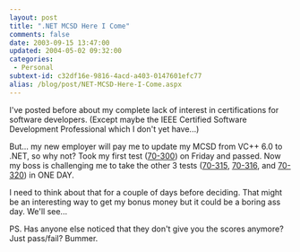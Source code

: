 ```yaml
---
layout: post
title: ".NET MCSD Here I Come"
comments: false
date: 2003-09-15 13:47:00
updated: 2004-05-02 09:32:00
categories:
 - Personal
subtext-id: c32df16e-9816-4acd-a403-0147601efc77
alias: /blog/post/NET-MCSD-Here-I-Come.aspx
---
```



I've posted before about my complete lack of interest in certifications for software developers. (Except maybe the IEEE Certified Software Development Professional which I don't yet have...)

But... my new employer will pay me to update my MCSD from VC++ 6.0 to .NET, so why not? Took my first test ([70-300](http://www.microsoft.com/traincert/exams/70-300.asp)) on Friday and passed. Now my boss is challenging me to take the other 3 tests ([70-315](http://www.microsoft.com/traincert/exams/70-315.asp), [70-316](http://www.microsoft.com/traincert/exams/70-316.asp), and [70-320](http://www.microsoft.com/traincert/exams/70-320.asp)) in ONE DAY.

I need to think about that for a couple of days before deciding. That might be an interesting way to get my bonus money but it could be a boring ass day. We'll see...

PS. Has anyone else noticed that they don't give you the scores anymore? Just pass/fail? Bummer.
